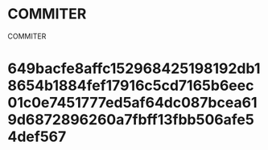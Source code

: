 # COMMITER
COMMITER






# 649bacfe8affc152968425198192db18654b1884fef17916c5cd7165b6eec01c0e7451777ed5af64dc087bcea619d6872896260a7fbff13fbb506afe54def567
